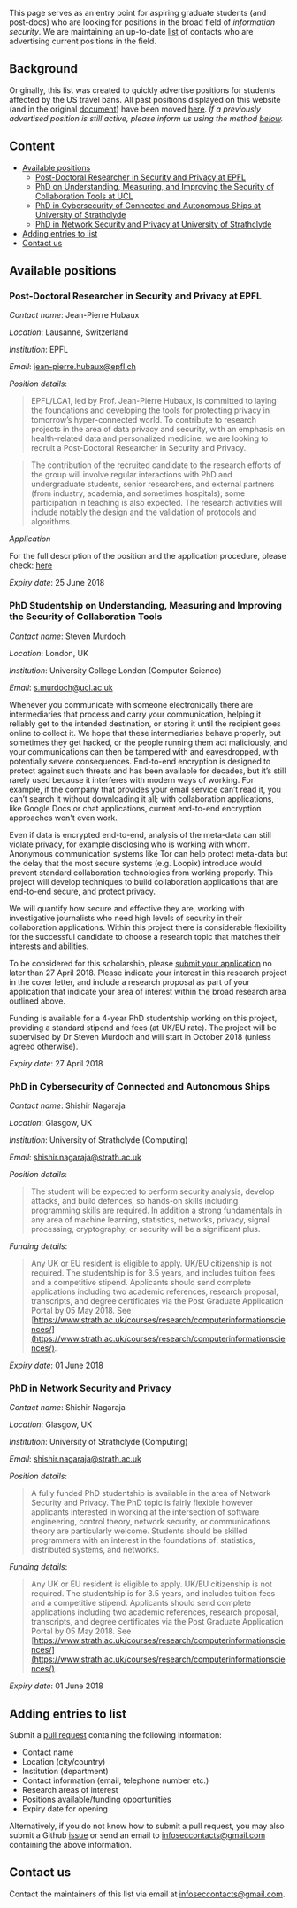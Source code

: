 This page serves as an entry point for aspiring graduate students (and post-docs) who are looking for positions in the broad field of *information security*. We are maintaining an up-to-date [list](#current-positions) of contacts who are advertising current positions in the field. 

## Background 
Originally, this list was created to quickly advertise positions for students affected by the US travel bans.
All past positions displayed on this website (and in the original [document](https://docs.google.com/document/d/17r18cKaMSeZF4fI7UZYV0QwCvdbEb3vy3BMNZfgbgzI/edit)) have been moved [here](https://github.com/alxdavids/info-sec-contacts/blob/master/PAST-POSITIONS.md). *If a previously advertised position is still active, please inform us using the method [below](#adding-entries-to-list).*

## Content

* [Available positions](#available-positions)
	* [Post-Doctoral Researcher in Security and Privacy at EPFL](#post-doctoral-researcher-in-security-and-privacy-at-epfl)
	* [PhD on Understanding, Measuring, and Improving the Security of Collaboration Tools at UCL](#phd-studentship-on-understanding-measuring-and-improving-the-security-of-collaboration-tools)
	* [PhD in Cybersecurity of Connected and Autonomous Ships at University of Strathclyde](#phd-in-cybersecurity-of-connected-and-autonomous-ships)
	* [PhD in Network Security and Privacy at University of Strathclyde](#phd-in-network-security-and-privacy)
* [Adding entries to list](#adding-entries-to-list)
* [Contact us](#contact-us)

## Available positions

### Post-Doctoral Researcher in Security and Privacy at EPFL
*Contact name*: Jean-Pierre Hubaux

*Location*: Lausanne, Switzerland

*Institution*: EPFL

*Email*: [jean-pierre.hubaux@epfl.ch](mailto:jean-pierre.hubaux@epfl.ch)

*Position details*:
> EPFL/LCA1, led by Prof. Jean-Pierre Hubaux, is committed to laying the foundations and developing the tools for protecting privacy in 
tomorrow’s hyper-connected world. To contribute to research projects in the area of data privacy and security, with an emphasis on health-related data and personalized medicine, we are looking to recruit a Post-Doctoral Researcher in Security and Privacy. 

> The contribution of the recruited candidate to the research efforts of the group  will involve regular interactions with PhD and undergraduate students, senior  researchers, and external partners (from industry, academia, and sometimes  hospitals); some participation in teaching is also expected. The research activities will include notably the design and the validation of protocols and algorithms.

*Application*

For the full description of the position and the application procedure, please check:
[here](https://recruitingapp-2863.umantis.com/Vacancies/542/Description/2)

*Expiry date*: 25 June 2018


### PhD Studentship on Understanding, Measuring and Improving the Security of Collaboration Tools
*Contact name*: Steven Murdoch

*Location*: London, UK

*Institution*: University College London (Computer Science)

*Email*: [s.murdoch@ucl.ac.uk](mailto:s.murdoch@ucl.ac.uk)

Whenever you communicate with someone electronically there are intermediaries that process and carry your communication, helping it reliably get to the intended destination, or storing it until the recipient goes online to collect it. We hope that these intermediaries behave properly, but sometimes they get hacked, or the people running them act maliciously, and your communications can then be tampered with and eavesdropped, with potentially severe consequences. End-to-end encryption is designed to protect against such threats and has been available for decades, but it’s still rarely used because it interferes with modern ways of working. For example, if the company that provides your email service can’t read it, you can’t search it without downloading it all; with collaboration applications, like Google Docs or chat applications, current end-to-end encryption approaches won't even work.

Even if data is encrypted end-to-end, analysis of the meta-data can still violate privacy, for example disclosing who is working with whom. Anonymous communication systems like Tor can help protect meta-data but the delay that the most secure systems (e.g. Loopix) introduce would prevent standard collaboration technologies from working properly. This project will develop techniques to build collaboration applications that are end-to-end secure, and protect privacy.

We will quantify how secure and effective they are, working with investigative journalists who need high levels of security in their collaboration applications. Within this project there is considerable flexibility for the successful candidate to choose a research topic that matches their interests and abilities.

To be considered for this scholarship, please [submit your application](https://evision.ucl.ac.uk/urd/sits.urd/run/siw_ipp_lgn.login?process=siw_ipp_app&code1=RRDCOMSING01&code2=0025) no later than 27 April 2018. Please indicate your interest in this research project in the cover letter, and include a research proposal as part of your application that indicate your area of interest within the broad research area outlined above. 

Funding is available for a 4-year PhD studentship working on this project, providing a standard stipend and fees (at UK/EU rate). The project will be supervised by Dr Steven Murdoch and will start in October 2018 (unless agreed otherwise).

*Expiry date*: 27 April 2018


### PhD in Cybersecurity of Connected and Autonomous Ships
*Contact name*: Shishir Nagaraja

*Location*: Glasgow, UK

*Institution*: University of Strathclyde (Computing)

*Email*: [shishir.nagaraja@strath.ac.uk](mailto:shishir.nagaraja@strath.ac.uk)

*Position details*:
>The student will be expected to perform security analysis, develop attacks, and build defences, so hands-on skills including programming skills are required. In addition a strong fundamentals in any area of machine learning, statistics, networks, privacy, signal processing, cryptography, or security will be a significant plus.

*Funding details*: 
>Any UK or EU resident is eligible to apply. UK/EU citizenship is not required. The studentship is for 3.5 years, and includes tuition fees and a competitive stipend. Applicants should send complete applications including two academic references, research proposal, transcripts, and degree certificates via the Post Graduate Application Portal by 05 May 2018. See [https://www.strath.ac.uk/courses/research/computerinformationsciences/](https://www.strath.ac.uk/courses/research/computerinformationsciences/).

*Expiry date*: 01 June 2018


### PhD in Network Security and Privacy
*Contact name*: Shishir Nagaraja

*Location*: Glasgow, UK

*Institution*: University of Strathclyde (Computing)

*Email*: [shishir.nagaraja@strath.ac.uk](mailto:shishir.nagaraja@strath.ac.uk)

*Position details*:
> A fully funded PhD studentship is available in the area of Network Security and Privacy. The PhD topic is fairly flexible however applicants interested in working at the intersection of software engineering, control theory, network security, or communications theory are particularly welcome. Students should be skilled programmers with an interest in the foundations of: statistics, distributed systems, and networks.

*Funding details*: 
> Any UK or EU resident is eligible to apply. UK/EU citizenship is not required. The studentship is for 3.5 years, and includes tuition fees and a competitive stipend. Applicants should send complete applications including two academic references, research proposal, transcripts, and degree certificates via the Post Graduate Application Portal by 05 May 2018. See [https://www.strath.ac.uk/courses/research/computerinformationsciences/](https://www.strath.ac.uk/courses/research/computerinformationsciences/).

*Expiry date*: 01 June 2018

## Adding entries to list

Submit a [pull request](https://github.com/alxdavids/info-sec-contacts/pulls) containing the following information:

- Contact name
- Location (city/country)
- Institution (department)
- Contact information (email, telephone number etc.)
- Research areas of interest
- Positions available/funding opportunities
- Expiry date for opening

Alternatively, if you do not know how to submit a pull request, you may also submit a Github [issue](https://github.com/alxdavids/info-sec-contacts/issues) or send an email to [infoseccontacts@gmail.com](mailto:infoseccontacts@gmail.com) containing the above information.

## Contact us

Contact the maintainers of this list via email at [infoseccontacts@gmail.com](mailto:infoseccontacts@gmail.com).
